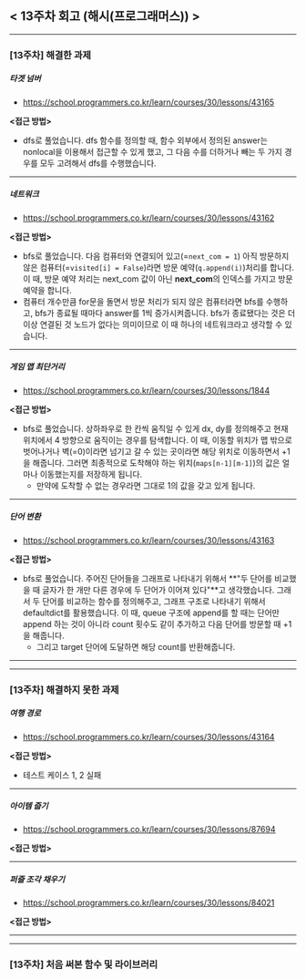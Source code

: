 
## < 13주차 회고 (해시(프로그래머스)) >
---
### [13주차] 해결한 과제
##### 타겟 넘버
- https://school.programmers.co.kr/learn/courses/30/lessons/43165

**<접근 방법>**  
  
- dfs로 풀었습니다. dfs 함수를 정의할 때, 함수 외부에서 정의된 answer는 nonlocal을 이용해서 접근할 수 있게 했고, 그 다음 수를 더하거나 빼는 두 가지 경우를 모두 고려해서 dfs를 수행했습니다.

---

##### 네트워크
- https://school.programmers.co.kr/learn/courses/30/lessons/43162

**<접근 방법>**  
  
- bfs로 풀었습니다. 다음 컴퓨터와 연결되어 있고(=`next_com = 1`) 아직 방문하지 않은 컴퓨터(=`visited[i] = False`)라면 방문 예약(`q.append(i)`)처리를 합니다. 이 때, 방문 예약 처리는 next_com 값이 아닌 **next_com**의 인덱스를 가지고 방문 예약을 합니다.
- 컴퓨터 개수만큼 for문을 돌면서 방문 처리가 되지 않은 컴퓨터라면 bfs를 수행하고, bfs가 종료될 때마다 answer를 1씩 증가시켜줍니다. bfs가 종료됐다는 것은 더 이상 연결된 것 노드가 없다는 의미이므로 이 때 하나의 네트워크라고 생각할 수 있습니다.

---

##### 게임 맵 최단거리
- https://school.programmers.co.kr/learn/courses/30/lessons/1844

**<접근 방법>**  
  
- bfs로 풀었습니다. 상하좌우로 한 칸씩 움직일 수 있게 dx, dy를 정의해주고 현재 위치에서 4 방향으로 움직이는 경우를 탐색합니다. 이 때, 이동할 위치가 맵 밖으로 벗어나거나 벽(=0)이라면 넘기고 갈 수 있는 곳이라면 해당 위치로 이동하면서 +1을 해줍니다. 그러면 최종적으로 도착해야 하는 위치(`maps[n-1][m-1]`)의 값은 얼마나 이동했는지를 저장하게 됩니다.
    - 만약에 도착할 수 없는 경우라면 그대로 1의 값을 갖고 있게 됩니다.


---

##### 단어 변환
- https://school.programmers.co.kr/learn/courses/30/lessons/43163

**<접근 방법>**  
  
- bfs로 풀었습니다. 주어진 단어들을 그래프로 나타내기 위해서 **"두 단어를 비교했을 때 글자가 한 개만 다른 경우에 두 단어가 이어져 있다"**고 생각했습니다. 그래서 두 단어를 비교하는 함수를 정의해주고, 그래프 구조로 나타내기 위해서 defaultdict를 활용했습니다. 이 때, queue 구조에 append를 할 때는 단어만 append 하는 것이 아니라 count 횟수도 같이 추가하고 다음 단어를 방문할 때 +1을 해줍니다.
    - 그리고 target 단어에 도달하면 해당 count를 반환해줍니다.


---
---
### [13주차] 해결하지 못한 과제
##### 여행 경로
- https://school.programmers.co.kr/learn/courses/30/lessons/43164

**<접근 방법>**  
  
- 테스트 케이스 1, 2 실패

---

##### 아이템 줍기
- https://school.programmers.co.kr/learn/courses/30/lessons/87694

**<접근 방법>**  
  


---

##### 퍼즐 조각 채우기
- https://school.programmers.co.kr/learn/courses/30/lessons/84021

**<접근 방법>**  
  

---
---
### [13주차] 처음 써본 함수 및 라이브러리


